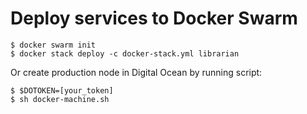 # Deploy services to Docker Swarm

```
$ docker swarm init
$ docker stack deploy -c docker-stack.yml librarian
```

Or create production node in Digital Ocean by running script:

```
$ $DOTOKEN=[your_token]
$ sh docker-machine.sh
```

